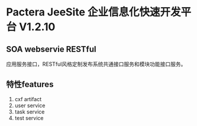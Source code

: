 # Pactera JeeSite 企业信息化快速开发平台 V1.2.10

## SOA webservie RESTful
应用服务接口，RESTful风格定制发布系统共通接口服务和模块功能接口服务。

## 特性features
1.	cxf artifact
2.	user service
3.	task service
4.	test service
